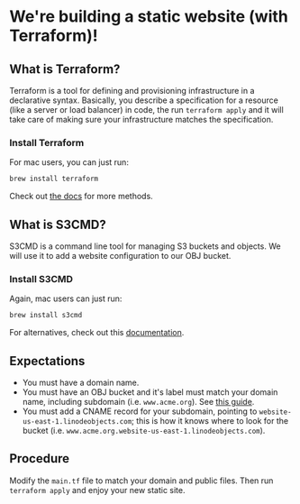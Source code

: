 # We're building a static website (with Terraform)!

## What is Terraform?

Terraform is a tool for defining and provisioning infrastructure in a declarative syntax. Basically, you describe a specification for a resource (like a server or load balancer) in code, the run `terraform apply` and it will take care of making sure your infrastructure matches the specification.

### Install Terraform

For mac users, you can just run:

```bash
brew install terraform
```

Check out [the docs](https://learn.hashicorp.com/tutorials/terraform/install-cli) for more methods.

## What is S3CMD?

S3CMD is a command line tool for managing S3 buckets and objects. We will use it to add a website configuration to our OBJ bucket.

### Install S3CMD

Again, mac users can just run:

```bash
brew install s3cmd
```

For alternatives, check out this [documentation](https://github.com/s3tools/s3cmd/blob/master/INSTALL.md).

## Expectations

- You must have a domain name.
- You must have an OBJ bucket and it's label must match your domain name, including subdomain (i.e. `www.acme.org`). See [this guide](https://www.linode.com/docs/platform/object-storage/host-static-site-object-storage/#optional-next-steps).
- You must add a CNAME record for your subdomain, pointing to `website-us-east-1.linodeobjects.com`; this is how it knows where to look for the bucket (i.e. `www.acme.org.website-us-east-1.linodeobjects.com`).

## Procedure

Modify the `main.tf` file to match your domain and public files. Then run `terraform apply` and enjoy your new static site.
